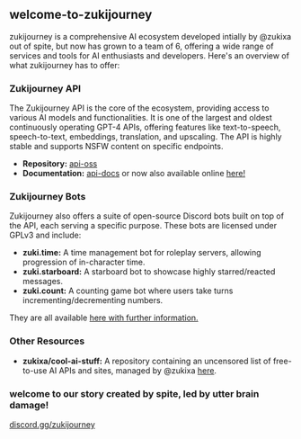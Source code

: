 ## welcome-to-zukijourney

zukijourney is a comprehensive AI ecosystem developed intially by @zukixa out of spite, but now has grown to a team of 6, offering a wide range of services and tools for AI enthusiasts and developers. Here's an overview of what zukijourney has to offer:

### Zukijourney API

The Zukijourney API is the core of the ecosystem, providing access to various AI models and functionalities. It is one of the largest and oldest continuously operating GPT-4 APIs, offering features like text-to-speech, speech-to-text, embeddings, translation, and upscaling. The API is highly stable and supports NSFW content on specific endpoints.

- **Repository:** [api-oss](https://github.com/zukijourney/api-oss)
- **Documentation:** [api-docs](https://github.com/zukijourney/api-docs) or now also available online [here!](https://docs.xyzbot.net)

### Zukijourney Bots

Zukijourney also offers a suite of open-source Discord bots built on top of the API, each serving a specific purpose. These bots are licensed under GPLv3 and include:

- **zuki.time:** A time management bot for roleplay servers, allowing progression of in-character time.
- **zuki.starboard:** A starboard bot to showcase highly starred/reacted messages.
- **zuki.count:** A counting game bot where users take turns incrementing/decrementing numbers.

They are all available [here with further information.](https://github.com/zukixa/zuki-helpers)

### Other Resources
- **zukixa/cool-ai-stuff:** A repository containing an uncensored list of free-to-use AI APIs and sites, managed by @zukixa [here](https://github.com/zukixa/cool-ai-stuff/blob/main/README.md).

### welcome to our story created by spite, led by utter brain damage!
[discord.gg/zukijourney](https://discord.gg/zukijourney)
